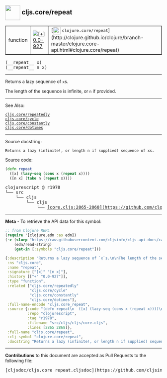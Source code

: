 ## <img width="48px" valign="middle" src="http://i.imgur.com/Hi20huC.png"> cljs.core/repeat

 <table border="1">
<tr>

<td>function</td>
<td><a href="https://github.com/cljsinfo/cljs-api-docs/tree/0.0-927"><img valign="middle" alt="[+] 0.0-927" src="https://img.shields.io/badge/+-0.0--927-lightgrey.svg"></a> </td>
<td>
[<img height="24px" valign="middle" src="http://i.imgur.com/1GjPKvB.png"> <samp>clojure.core/repeat</samp>](http://clojure.github.io/clojure/branch-master/clojure.core-api.html#clojure.core/repeat)
</td>
</tr>
</table>

 <samp>
(__repeat__ x)<br>
</samp>
 <samp>
(__repeat__ n x)<br>
</samp>

---

Returns a lazy sequence of `x`s.

The length of the sequence is infinite, or `n` if provided.

---


See Also:

[`cljs.core/repeatedly`](cljs.core_repeatedly.md)<br>
[`cljs.core/cycle`](cljs.core_cycle.md)<br>
[`cljs.core/constantly`](cljs.core_constantly.md)<br>
[`cljs.core/dotimes`](cljs.core_dotimes.md)<br>

---

Source docstring:

```
Returns a lazy (infinite!, or length n if supplied) sequence of xs.
```

Source code:

```clj
(defn repeat
  ([x] (lazy-seq (cons x (repeat x))))
  ([n x] (take n (repeat x))))
```

 <pre>
clojurescript @ r1978
└── src
    └── cljs
        └── cljs
            └── <ins>[core.cljs:2865-2868](https://github.com/clojure/clojurescript/blob/r1978/src/cljs/cljs/core.cljs#L2865-L2868)</ins>
</pre>


---

__Meta__ - To retrieve the API data for this symbol:

```clj
;; from Clojure REPL
(require '[clojure.edn :as edn])
(-> (slurp "https://raw.githubusercontent.com/cljsinfo/cljs-api-docs/catalog/cljs-api.edn")
    (edn/read-string)
    (get-in [:symbols "cljs.core/repeat"]))
```

```clj
{:description "Returns a lazy sequence of `x`s.\n\nThe length of the sequence is infinite, or `n` if provided.",
 :ns "cljs.core",
 :name "repeat",
 :signature ["[x]" "[n x]"],
 :history [["+" "0.0-927"]],
 :type "function",
 :related ["cljs.core/repeatedly"
           "cljs.core/cycle"
           "cljs.core/constantly"
           "cljs.core/dotimes"],
 :full-name-encode "cljs.core_repeat",
 :source {:code "(defn repeat\n  ([x] (lazy-seq (cons x (repeat x))))\n  ([n x] (take n (repeat x))))",
          :repo "clojurescript",
          :tag "r1978",
          :filename "src/cljs/cljs/core.cljs",
          :lines [2865 2868]},
 :full-name "cljs.core/repeat",
 :clj-symbol "clojure.core/repeat",
 :docstring "Returns a lazy (infinite!, or length n if supplied) sequence of xs."}

```

---

__Contributions__ to this document are accepted as Pull Requests to the following file:

 <pre>
[cljsdoc/cljs.core_repeat.cljsdoc](https://github.com/cljsinfo/cljs-api-docs/blob/master/cljsdoc/cljs.core_repeat.cljsdoc)
</pre>

